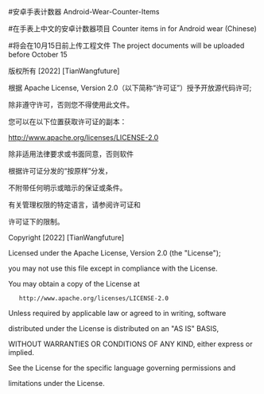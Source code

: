 #安卓手表计数器  Android-Wear-Counter-Items

#在手表上中文的安卓计数器项目 Counter items in for Android wear (Chinese)

#将会在10月15日前上传工程文件 The project documents will be uploaded before October 15

版权所有 [2022] [TianWangfuture]

根据 Apache License, Version 2.0（以下简称“许可证”）授予开放源代码许可;

除非遵守许可，否则您不得使用此文件。

您可以在以下位置获取许可证的副本：

http://www.apache.org/licenses/LICENSE-2.0

除非适用法律要求或书面同意，否则软件

根据许可证分发的“按原样”分发，

不附带任何明示或暗示的保证或条件。

有关管理权限的特定语言，请参阅许可证和

许可证下的限制。


 Copyright [2022] [TianWangfuture]

   Licensed under the Apache License, Version 2.0 (the "License");
   
   you may not use this file except in compliance with the License.
   
   You may obtain a copy of the License at

       http://www.apache.org/licenses/LICENSE-2.0

   Unless required by applicable law or agreed to in writing, software
   
   distributed under the License is distributed on an "AS IS" BASIS,
   
   WITHOUT WARRANTIES OR CONDITIONS OF ANY KIND, either express or implied.
   
   See the License for the specific language governing permissions and
   
   limitations under the License.



